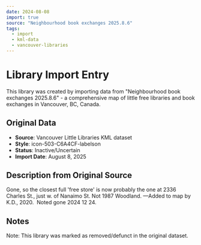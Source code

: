 ```yaml
---
date: 2024-08-08
import: true
source: "Neighbourhood book exchanges 2025.8.6"
tags:
  - import
  - kml-data
  - vancouver-libraries
---
```


# Library Import Entry

This library was created by importing data from "Neighbourhood book exchanges 2025.8.6" - a comprehensive map of little free libraries and book exchanges in Vancouver, BC, Canada.

## Original Data

- **Source**: Vancouver Little Libraries KML dataset
- **Style**: icon-503-C6A4CF-labelson
- **Status**: Inactive/Uncertain
- **Import Date**: August 8, 2025

## Description from Original Source

Gone, so the closest full 'free store' is now probably the one at 2336 Charles St., just w. of Nanaimo St.
Not 1987 Woodland.
—Added to map by K.D., 2020.  
Noted gone 2024 12 24.



## Notes

Note: This library was marked as removed/defunct in the original dataset.
